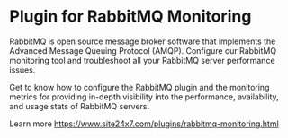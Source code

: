 Plugin for RabbitMQ Monitoring
=============================

RabbitMQ is open source message broker software that implements the Advanced Message Queuing Protocol (AMQP). Configure our RabbitMQ monitoring tool and troubleshoot all your RabbitMQ server performance issues.

Get to know how to configure the RabbitMQ plugin and the monitoring metrics for providing in-depth visibility into the performance, availability, and usage stats of RabbitMQ servers.

Learn more https://www.site24x7.com/plugins/rabbitmq-monitoring.html
